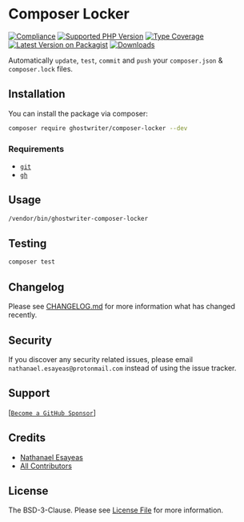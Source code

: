 # Composer Locker

[![Compliance](https://github.com/ghostwriter/composer-locker/actions/workflows/compliance.yml/badge.svg)](https://github.com/ghostwriter/composer-locker/actions/workflows/compliance.yml)
[![Supported PHP Version](https://badgen.net/packagist/php/ghostwriter/composer-locker?color=8892bf)](https://www.php.net/supported-versions)
[![Type Coverage](https://shepherd.dev/github/ghostwriter/composer-locker/coverage.svg)](https://shepherd.dev/github/ghostwriter/composer-locker)
[![Latest Version on Packagist](https://badgen.net/packagist/v/ghostwriter/composer-locker)](https://packagist.org/packages/ghostwriter/composer-locker)
[![Downloads](https://badgen.net/packagist/dt/ghostwriter/composer-locker?color=blue)](https://packagist.org/packages/ghostwriter/composer-locker)

Automatically `update`, `test`, `commit` and `push` your `composer.json` & `composer.lock` files.

## Installation

You can install the package via composer:

``` bash
composer require ghostwriter/composer-locker --dev
```

### Requirements

- [`git`](https://git-scm.com/)
- [`gh`](https://cli.github.com/)

## Usage

```bash
/vendor/bin/ghostwriter-composer-locker
```

## Testing

``` bash
composer test
```

## Changelog

Please see [CHANGELOG.md](./CHANGELOG.md) for more information what has changed recently.

## Security

If you discover any security related issues, please email `nathanael.esayeas@protonmail.com` instead of using the issue tracker.

## Support

[[`Become a GitHub Sponsor`](https://github.com/sponsors/ghostwriter)]

## Credits

- [Nathanael Esayeas](https://github.com/ghostwriter)
- [All Contributors](https://github.com/ghostwriter/composer-locker/contributors)

## License

The BSD-3-Clause. Please see [License File](./LICENSE) for more information.
